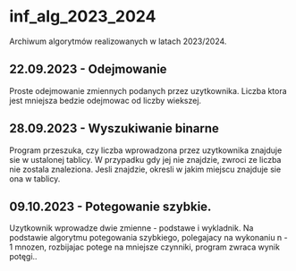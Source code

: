# inf_alg_2023_2024
Archiwum algorytmów realizowanych w latach 2023/2024.

## 22.09.2023 - Odejmowanie
Proste odejmowanie zmiennych podanych przez uzytkownika. Liczba ktora jest mniejsza bedzie odejmowac od liczby wiekszej.

## 28.09.2023 - Wyszukiwanie binarne
Program przeszuka, czy liczba wprowadzona przez uzytkownika znajduje sie w ustalonej tablicy. W przypadku gdy jej nie znajdzie, zwroci ze liczba nie zostala znaleziona. Jesli znajdzie, okresli w jakim miejscu znajduje sie ona w tablicy.

## 09.10.2023 - Potegowanie szybkie.
Uzytkownik wprowadze dwie zmienne - podstawe i wykladnik. Na podstawie algorytmu potegowania szybkiego, polegajacy na wykonaniu n - 1 mnozen, rozbijajac potege na mniejsze czynniki, program zwraca wynik potęgi..